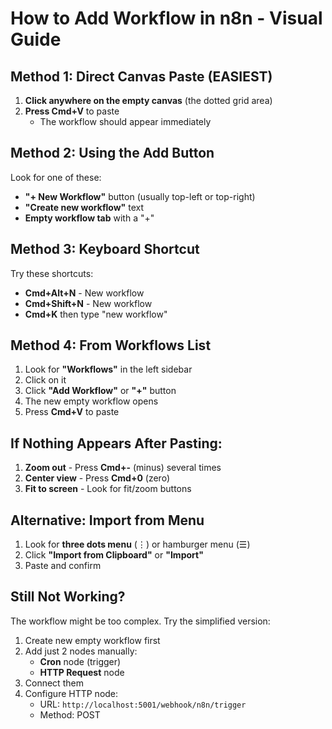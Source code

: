 # How to Add Workflow in n8n - Visual Guide

## Method 1: Direct Canvas Paste (EASIEST)

1. **Click anywhere on the empty canvas** (the dotted grid area)
2. **Press Cmd+V** to paste
   - The workflow should appear immediately

## Method 2: Using the Add Button

Look for one of these:
- **"+ New Workflow"** button (usually top-left or top-right)
- **"Create new workflow"** text
- **Empty workflow tab** with a "+"

## Method 3: Keyboard Shortcut

Try these shortcuts:
- **Cmd+Alt+N** - New workflow
- **Cmd+Shift+N** - New workflow
- **Cmd+K** then type "new workflow"

## Method 4: From Workflows List

1. Look for **"Workflows"** in the left sidebar
2. Click on it
3. Click **"Add Workflow"** or **"+"** button
4. The new empty workflow opens
5. Press **Cmd+V** to paste

## If Nothing Appears After Pasting:

1. **Zoom out** - Press **Cmd+-** (minus) several times
2. **Center view** - Press **Cmd+0** (zero)
3. **Fit to screen** - Look for fit/zoom buttons

## Alternative: Import from Menu

1. Look for **three dots menu** (⋮) or hamburger menu (☰)
2. Click **"Import from Clipboard"** or **"Import"**
3. Paste and confirm

## Still Not Working?

The workflow might be too complex. Try the simplified version:
1. Create new empty workflow first
2. Add just 2 nodes manually:
   - **Cron** node (trigger)
   - **HTTP Request** node
3. Connect them
4. Configure HTTP node:
   - URL: `http://localhost:5001/webhook/n8n/trigger`
   - Method: POST